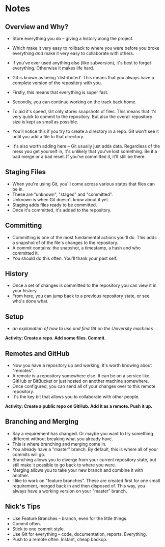 # Notes

## Overview and Why?

* Store everything you do – giving a history along the project.
* Which make it very easy to rollback to where you were before you broke
  everything *and* make it very easy to collaborate with others.
* If you've ever used anything else (like subversion), it's best to forget
  everything. Otherwise it makes life hard.

* Git is known as being 'distributed'. This means that you always have
  a complete version of the repository with you.
* Firstly, this means that everything is super fast.
* Secondly, you can continue working on the track back home.
* To aid it's speed, Git only stores snapshots of files. This means that it's
  very quick to commit to the repository. But also the overall repository size
  is kept as small as possible.
* You'll notice this if you try to create a directory in a repo. Git won't see
  it until you add a file to that directory.
* It's also worth adding here – Git usually just adds data. Regardless of the
  mess you get yourself in, it's unlikely that you've lost something. Be it
  a bad merge or a bad reset. If you've committed it, it'll still be there.

## Staging Files

* When you're using Git, you'll come across various states that files can be
  in.
* These are "unknown", "staged" and "committed".
* Unknown is when Git doesn't know about it yet.
* Staging adds files ready to be committed.
* Once it's committed, it's added to the repository.

## Committing

* Committing is one of the most fundamental actions you'll do. This adds
  a snapshot of of the file's changes to the repository.
* A commit contains: the snapshot, a timestamp, a hash and who committed it.
* You should do this often. You'll thank your past self.

## History

* Once a set of changes is committed to the repository you can view it in your
  history.
* From here, you can jump back to a previous repository state, or see who's
  done what.

## Setup

* *an explanation of how to use and find Git on the University machines*

**Activity: Create a repo. Add some files. Commit.**

## Remotes and GitHub

* Now you have a repository up and working, it's worth knowing about "remotes".
* A remote is a repository somewhere else. It can be on a service like GitHub
  or BitBucket or just hosted on another machine somewhere.
* Once configured, you can send all of your changes over to this remote
  repository.
* It's the key bit that allows you to collaborate with other people.

**Activity: Create a public repo on GitHub. Add it as a remote. Push it up.**

## Branching and Merging

* Say a requirement has changed. Or maybe you want to try something different
  without breaking what you already have.
* This is where branching and merging come in.
* You already have a "master" branch. By default, this is where all of your
  commits will go.
* Branching allows you to diverge from your current repository state, but still make
  it possible to go back to where you were.
* Merging allows you to take your new branch and combine it with another.
* I like to work on "feature branches". These are created first for one small
  requirement, merged back in and then disposed of. This way, you always have
  a working version on your "master" branch.

## Nick's Tips

* Use Feature Branches – branch, even for the little things.
* Commit often.
* Stick to one commit style.
* Use Git for everything – code, documentation, reports. Everything.
* Push to a remote often. Instant, cheap backup.

